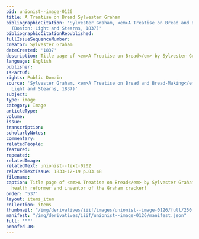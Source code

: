 ```yaml
---
pid: unionist--image-0126
title: A Treatise on Bread Sylvester Graham
bibliographicCitation: 'Sylvester Graham, <em>A Treatise on Bread and Bread-Making</em>
  (Boston: Light and Stearns, 1837)'
bibliographicCitationRepublished: 
fullIssueSequenceNumber: 
creator: Sylvester Graham
dateCreated: '1837'
description: Title page of <em>A Treatise on Bread</em> by Sylvester Graham (1794-1851)
language: English
publisher: 
IsPartOf: 
rights: Public Domain
source: 'Sylvester Graham, <em>A Treatise on Bread and Bread-Making</em> (Boston:
  Light and Stearns, 1837)'
subject: 
type: image
category: Image
articleType: 
volume: 
issue: 
transcription: 
scholarlyNotes: 
commentary: 
relatedPeople: 
featured: 
repeated: 
relatedImage: 
relatedText: unionist--text-0202
relatedTextIssue: 1833-12-19 p.03.48
filename: 
caption: Title page of <em>A Treatise on Bread</em> by Sylvester Graham (1794-1851),
  health reformer and inventor of the Graham cracker!
order: '537'
layout: items_item
collection: items
thumbnail: "/img/derivatives/iiif/images/unionist--image-0126/full/250,/0/default.jpg"
manifest: "/img/derivatives/iiif/unionist--image-0126/manifest.json"
full: '""'
proofed JR: 
---
```

